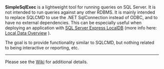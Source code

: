 **SimpleSqlExec** is a lightweight tool for running queries on SQL Server. It is not intended to run queries against any other RDBMS. It is mainly intended to replace SQLCMD to use the .NET SqlConnection instead of ODBC, and to have no external dependencies. This can be especially useful when deploying an application with [SQL Server Express LocalDB](https://msdn.microsoft.com/en-us/library/hh510202.aspx) (more info here: [Local Data Overview](https://msdn.microsoft.com/en-us/library/ms233817.aspx) ).

The goal is to provide functionality similar to SQLCMD, but nothing related to being interactive or reporting, etc.

---

Please see the [Wiki](../../wiki) for additional details.
